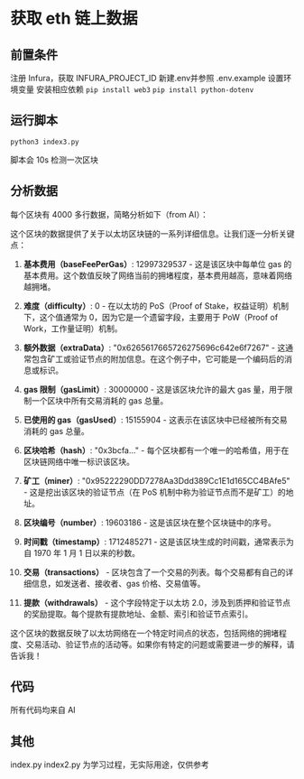 # 获取 eth 链上数据

## 前置条件

注册 Infura，获取 INFURA_PROJECT_ID
新建.env并参照 .env.example 设置环境变量
安装相应依赖
`pip install web3`
`pip install python-dotenv`

## 运行脚本

`python3 index3.py`

脚本会 10s 检测一次区块

## 分析数据

每个区块有 4000 多行数据，简略分析如下（from AI）：

这个区块的数据提供了关于以太坊区块链的一系列详细信息。让我们逐一分析关键点：

1. **基本费用（baseFeePerGas）**: 12997329537 - 这是该区块中每单位 gas 的基本费用。这个数值反映了网络当前的拥堵程度，基本费用越高，意味着网络越拥堵。

2. **难度（difficulty）**: 0 - 在以太坊的 PoS（Proof of Stake，权益证明）机制下，这个值通常为 0，因为它是一个遗留字段，主要用于 PoW（Proof of Work，工作量证明）机制。

3. **额外数据（extraData）**: "0x6265617665726275696c642e6f7267" - 这通常包含矿工或验证节点的附加信息。在这个例子中，它可能是一个编码后的消息或标识。

4. **gas 限制（gasLimit）**: 30000000 - 这是该区块允许的最大 gas 量，用于限制一个区块中所有交易消耗的 gas 总量。

5. **已使用的 gas（gasUsed）**: 15155904 - 这表示在该区块中已经被所有交易消耗的 gas 总量。

6. **区块哈希（hash）**: "0x3bcfa..." - 每个区块都有一个唯一的哈希值，用于在区块链网络中唯一标识该区块。

7. **矿工（miner）**: "0x95222290DD7278Aa3Ddd389Cc1E1d165CC4BAfe5" - 这是挖出该区块的验证节点（在 PoS 机制中称为验证节点而不是矿工）的地址。

8. **区块编号（number）**: 19603186 - 这是该区块在整个区块链中的序号。

9. **时间戳（timestamp）**: 1712485271 - 这是该区块生成的时间戳，通常表示为自 1970 年 1 月 1 日以来的秒数。

10. **交易（transactions）** - 区块包含了一个交易的列表。每个交易都有自己的详细信息，如发送者、接收者、gas 价格、交易值等。

11. **提款（withdrawals）** - 这个字段特定于以太坊 2.0，涉及到质押和验证节点的奖励提取。每个提款有提款地址、金额、索引和验证节点索引。

这个区块的数据反映了以太坊网络在一个特定时间点的状态，包括网络的拥堵程度、交易活动、验证节点的活动等。如果你有特定的问题或需要进一步的解释，请告诉我！

## 代码

所有代码均来自 AI

## 其他
index.py index2.py 为学习过程，无实际用途，仅供参考

